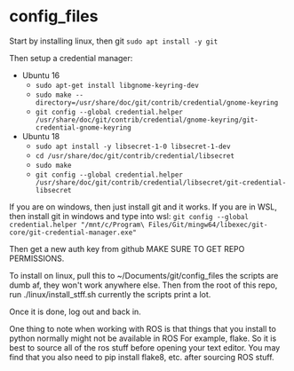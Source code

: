 # config_files

Start by installing linux, then git `sudo apt install -y git`

Then setup a credential manager:
- Ubuntu 16
    - `sudo apt-get install libgnome-keyring-dev`
    - `sudo make --directory=/usr/share/doc/git/contrib/credential/gnome-keyring`
    - `git config --global credential.helper /usr/share/doc/git/contrib/credential/gnome-keyring/git-credential-gnome-keyring`
- Ubuntu 18
    - `sudo apt install -y libsecret-1-0 libsecret-1-dev`
    - `cd /usr/share/doc/git/contrib/credential/libsecret`
    - `sudo make`
    - `git config --global credential.helper /usr/share/doc/git/contrib/credential/libsecret/git-credential-libsecret`

If you are on windows, then just install git and it works.
If you are in WSL, then install git in windows and type into wsl:
`git config --global credential.helper "/mnt/c/Program\ Files/Git/mingw64/libexec/git-core/git-credential-manager.exe"`

Then get a new auth key from github MAKE SURE TO GET REPO PERMISSIONS.

To install on linux, pull this to ~/Documents/git/config_files
the scripts are dumb af, they won't work anywhere else.
Then from the root of this repo, run ./linux/install_stff.sh
currently the scripts print a lot.

Once it is done, log out and back in.

One thing to note when working with ROS is that things that
you install to python normally might not be available in ROS
For example, flake. So it is best to source all of the ros stuff
before opening your text editor. You may find that you also need
to pip install flake8, etc. after sourcing ROS stuff.

